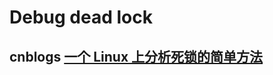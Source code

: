 # Debug dead lock

## cnblogs [一个 Linux 上分析死锁的简单方法](https://www.cnblogs.com/yorkyang/p/8435916.html)

